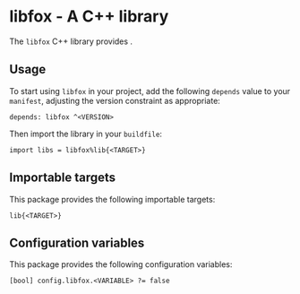 # libfox - A C++ library

The `libfox` C++ library provides <SUMMARY-OF-FUNCTIONALITY>.


## Usage

To start using `libfox` in your project, add the following `depends`
value to your `manifest`, adjusting the version constraint as appropriate:

```
depends: libfox ^<VERSION>
```

Then import the library in your `buildfile`:

```
import libs = libfox%lib{<TARGET>}
```


## Importable targets

This package provides the following importable targets:

```
lib{<TARGET>}
```

<DESCRIPTION-OF-IMPORTABLE-TARGETS>


## Configuration variables

This package provides the following configuration variables:

```
[bool] config.libfox.<VARIABLE> ?= false
```

<DESCRIPTION-OF-CONFIG-VARIABLES>
